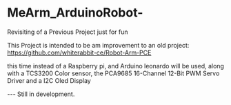 # MeArm_ArduinoRobot-
Revisiting of a Previous Project just for fun

This Project is intended to be am improvement to an old project: https://github.com/whiterabbit-ce/Robot-Arm-PCE

this time instead of a Raspberry pi, and Arduino leonardo will be used, along with a TCS3200 Color sensor, the PCA9685 16-Channel 12-Bit PWM Servo Driver and a I2C Oled Display

--- Still in development.


